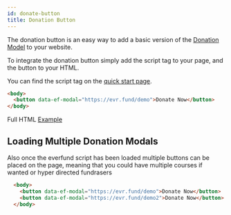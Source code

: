 ```yaml
---
id: donate-button
title: Donation Button
---
```


The donation button is an easy way to add a basic version of the [Donation Model](https://developer.everfund.io/donation-modal) to your website.

To integrate the donation button simply add the script tag to your page, and the button to your HTML.

You can find the script tag on the [quick start page](https://3000-orange-koi-8g010e2m.ws-eu16.gitpod.io/quick-start#install-from-cdn).

```html
<body>
  <button data-ef-modal="https://evr.fund/demo">Donate Now</button>
</body>
```

Full HTML [Example](https://codesandbox.io/s/everfund-donation-button-example-br01y)

## Loading Multiple Donation Modals

Also once the everfund script has been loaded multiple buttons can be placed on the page, meaning that you could have multiple courses if wanted or hyper directed fundrasers

```html
  <body>
    <button data-ef-modal="https://evr.fund/demo">Donate Now</button>
    <button data-ef-modal="https://evr.fund/demo2">Donate Now</button>
  </body>
```


